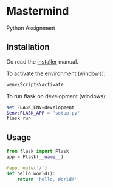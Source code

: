 # Mastermind

Python Assignment 

## Installation

Go read the [installer](https://flask.palletsprojects.com/en/1.1.x/installation/#installation) manual.

To activate the environment (windows):
```powershell
venv\Scripts\activate
```
To run flask on development (windows):
```powershell
set FLASK_ENV=development
$env:FLASK_APP = "setup.py"
flask run
```

## Usage

```python
from flask import Flask
app = Flask(__name__)

@app.route('/')
def hello_world():
    return 'hello, World!'
```
